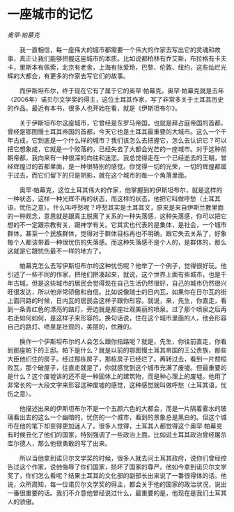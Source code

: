 # 一座城市的记忆

*奥罕·帕慕克*

　　我一直相信，每一座伟大的城市都需要一个伟大的作家去写出它的灵魂和故事，真正让我们能够把握这座城市的本质。比如说都柏林有乔艾斯，布拉格有卡夫卡，里斯本有佩索，北京有老舍，上海有张爱玲，巴黎、伦敦、纽约，这些灿烂光辉的大都会，有更多的作家去写它们的故事。

　　而伊斯坦布尔，终于现在它有了属于它的奥罕·帕幕克。奥罕·帕幕克就是去年（2006年）诺贝尔文学奖的得主，这位土耳其作家，写了非常多关于土耳其历史的作品。最近有本书，很多人也开始在看，就是《伊斯坦布尔》。

　　关于伊斯坦布尔这座城市，它曾经是东罗马帝国，也就是拜占庭帝国的首都，曾经是鄂图慢土耳其帝国的首都，今天它也是土耳其最重要的大城市。这么一个千年古成，它到底是一个什么样的城市？我们该怎么去把握它，怎么去认识它？可以把它想象成，它就是一个败落的，已经失去了大都会光芒的一座城市。对于这种前朝帝都，我向来有一种很深的向往和迷恋。我总觉得走在一个已经逝去的王朝，曾经辉煌过的首都里面，是一种很特别的感觉。你觉得一切的光荣，一切的辉煌都属于过去，而它们留下的只是阴影，就在这个城市的每一个角落里面。

　　奥罕·帕幕克，这位土耳其伟大的作家，他掌握到的伊斯坦布尔，就是这样的一种状态，这样一种光辉不再的状态，而这样的状态，他把它叫做呼愁（土耳其语，忧伤之意）。什么叫呼愁呢？呼愁其实是土耳其文，原来是来自伊斯兰教里面的一种观念，意思就是跟真主脱离了关系的一种失落感，这种失落感，你可以把它想的不一定跟宗教有关，跟神学有关。它其实也代表的是集体，是社会，一个城市群体，甚至一个民族群体，觉得对于群体目标再也不明确，跟它失去关系了，好象每个人都该带着一种很忧伤的失落感。而这种失落感不是个人的，是群体的，那么这就是它跟忧伤最不一样的地方了。

　　帕幕克怎么去写伊斯坦布尔的这种忧伤呢？他举了一个例子，觉得很好玩。他引述了一些不同的作家，把他们拼凑起来，就说，这个世界上面有些城市，也是千年古城，但是这些城市的居民会觉得现在自己生活仍然很好，自己的城市仍然很兴旺很发达，所以他非常骄傲和自信。比如说像瑞士的日内瓦，如果你在日尔瓦的街上面问路的时候，日内瓦的居民会这样子跟你形容。就说，来，先生，你直走，看到一条青红色的漂亮的路灯，旁边就是那座壮观美丽的喷泉。过了那个喷泉之后再右走如何如何，是这样子来形容的。换句话说，住在这个城市里面的人，他会形容自己的路灯、喷泉是壮观的，美丽的，优雅的。

　　换作一个伊斯坦布尔的人会怎么跟你指路呢？就是，先生，你往前直走，你看到那座帕下的王邸。帕下是什么？就是以前的鄂图慢土耳其帝国的王公贵族，那些大臣他们住的房子。经过那栋房子，那栋房子已经烂了。再转过去，看到一片颓桓败瓦，那个破屋子，往直走就是了，你就感觉到这个城市充满了废墟。但最重要的是什么？这个废墟讲的还不是一种固体上的建筑物，而是种心理上的废墟。他用了非常长的一大段文字来形容这种废墟的感觉，这种感觉就叫做呼愁（土耳其语，忧伤之意）。

　　他描述出来的伊斯坦布尔不是一个五颜六色的大都会，而是一片隔着雾水的玻璃看出去的这么一个幽暗的，忧伤的一个城市，看到的景象总是黑白的。但这个城市在他的笔下却变得更加迷人了。很多人觉得，土耳其人都觉得这个奥罕·帕幕克有时候丑化了他们的国家，特别强调了一些政治上面，比如说土耳其政治曾经屠杀库尔德人，那么他很勇敢的写了出来。

　　所以当他拿到诺贝尔文学奖的时候，很多人就去问土耳其政府，说你们曾经控告过这个作家，说他侮辱了你们国家，损坏了国家的尊严。他如今拿到诺贝尔文学奖了，你们怎么看呢？结果土耳其的文化部的副部长出来说了一番很得体的话。他说，众所周知，每一位诺贝尔文学奖的得主，都会关于他的国家的政治状况，说出一番很重要的话。我们不介意他曾经说过什么，最重要的是，他现在是我们土耳其人的骄傲。

